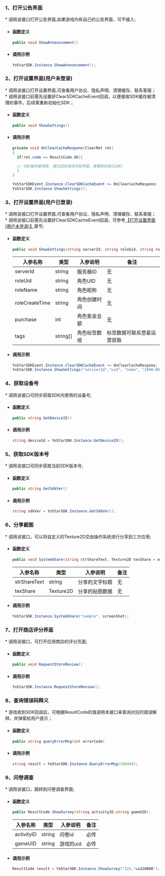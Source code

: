### 1、打开公告界面
\* 调用该接口打开公告界面,如果游戏内有自己的公告界面，可不接入;

- #### 函数定义
    ```cs
    public void ShowAnnouncement()
    ```
- #### 调用示例

    ```cs
    YoStarSDK.Instance.ShowAnnouncement();
    ```

### 2、打开设置界面(用户未登录)
<span id = "settings"/>

\* 调用该接口打开设置界面,可查看用户协议、隐私声明、清理缓存、联系客服；<br/>
\* 调用该接口前需先设置好ClearSDKCacheEvent回调，以便接收SDK缓存被清理的事件，后续需重新初始化SDK；

- #### 函数定义
    ```cs
    public void ShowSettings()
    ```
- #### 调用示例

    ```cs
    private void OnClearCacheRespone(ClearRet ret)
    {
      if(ret.code == ResultCode.OK){

      // SDK缓存被清理, 建议回到游戏开始界面，需重新初始化SDK;
      }
    }

    YoStarSDKEvent.Instance.ClearSDKCacheEvent += OnClearCacheRespone;
    YoStarSDK.Instance.ShowSettings();
    ```

### 3、打开设置界面(用户已登录)
\* 调用该接口打开设置界面,可查看用户协议、隐私声明、清理缓存、联系客服；<br/>
\* 调用该接口前需先设置好ClearSDKCacheEvent回调，可参考[【打开设置界面(用户未登录)】](#settings)章节;

- #### 函数定义
    ```cs
    public void ShowSettings(string serverId, string roleUid, string roleName, string roleCreateTime, int purchase, string[] tags)
    ```

    入参名称| 类型|入参说明|备注
    ---|---| ---|---|
    serverId|string| 服务器ID|无 |
    roleUid|string| 角色UID|无 |
    roleName|string| 角色昵称|无 |
    roleCreateTime|string| 角色创建时间|无 |
    purchase|int| 角色氪金总额|无 |
    tags|string[]| 角色标签数组| 标签数据可联系悠星运营获取 |

- #### 调用示例

    ```cs
    YoStarSDKEvent.Instance.ClearSDKCacheEvent += OnClearCacheRespone;
    YoStarSDK.Instance.ShowSettings("servierId","uid", "name", "1998-08-25", 100, new string[0]);
    ```

### 4、获取设备号
\* 调用该接口可同步获取SDK内使用的设备号;

- #### 函数定义
    ```cs
    public string GetDeviceID()
    ```

- #### 调用示例

    ```cs
    string deviceId = YoStarSDK.Instance.GetDeviceID();
    ```

### 5、获取SDK版本号
\* 调用该接口可同步获取当前SDK版本号;

- #### 函数定义
    ```cs
    public string GetSdkVer()
    ```

- #### 调用示例

    ```cs
    string sdkVer = YoStarSDK.Instance.GetSdkVer();
    ```

### 6、分享截图
\* 调用该接口，可以将自定义的Texture2D交由操作系统进行分享到三方应用;

- #### 函数定义
    ```cs
    public void SystemShare(string strShareText, Texture2D texShare = null)
    ```

    入参名称|类型|入参说明|备注
    ---|---|---|---|
    strShareText|string| 分享的文字标题|无 |
    texShare|Texture2D| 分享的贴图数据 |无|


- #### 调用示例
    ```cs
    YoStarSDK.Instance.SystemShare("sample", screenShot);
    ```

### 7、打开商店评分界面
\* 调用该接口，可打开应用商店的评分页面;

- #### 函数定义
    ```cs
    public void RequestStoreReview()
    ```

- #### 调用示例
    ```cs
    YoStarSDK.Instance.RequestStoreReview();
    ```

### 8、查询错误码释义
\* 游戏收到SDK回调后，可根据ResultCode的值调用本接口来查询对应的错误解释，并弹窗给用户提示；

- #### 函数定义
    ```cs
    public string queryErrorMsg(int errorCode)
    ```

- #### 调用示例
    ```cs
    string result = YoStarSDK.Instance.QueryErrorMsg(100404);
    ```

### 9、问卷调查
\* 调用该接口，跳转到问卷调查界面;

- #### 函数定义
    ```cs
    public ResultCode ShowSurvey(string activityID,string gameUID);
    ```

    入参名称|类型|入参说明|备注
    ---|---|---|---|
    activityID|string| 问卷id|必传 |
    gameUID|string| 游戏的uid |必传|


- #### 调用示例
    ```cs
    ResultCode result = YoStarSDK.Instance.ShowSurvey("123,"uid10000");

    ```

